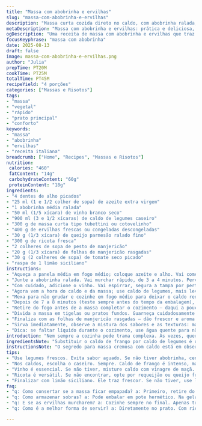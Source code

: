 ```yaml
---
title: "Massa com abobrinha e ervilhas"
slug: "massa-com-abobrinha-e-ervilhas"
description: "Massa curta cozida direto no caldo, com abobrinha ralada, ervilhas verdes, ricota cremosa e toque de manjericão. Usamos vinho branco pra levantar o sabor, e pecorino para aquele salgado que não pesa. Raspa de textura e cor, ervas frescas para arrancar suspiros no fim. Uma versão com toque pessoal: pada de limão e tomate seco, que corta a doçura e traz um umami inesperado. Processo rápido, atenção na textura da massa e do caldo pra não passar do ponto. Cozinhar tudo junto evita panela extra; uma economia boa e sabor que gruda na memória."
metaDescription: "Massa com abobrinha e ervilhas: prática e deliciosa, combina sabores frescos e ricos em uma receita italiana que vai surpreender seu paladar."
ogDescription: "Uma receita de massa com abobrinha e ervilhas que traz frescor e sabor. Aprenda a fazer essa delícia italiana em poucos passos."
focusKeyphrase: "massa com abobrinha"
date: 2025-08-13
draft: false
image: massa-com-abobrinha-e-ervilhas.png
author: "Julia"
prepTime: PT20M
cookTime: PT25M
totalTime: PT45M
recipeYield: "4 porções"
categories: ["Massas e Risotos"]
tags:
- "massa"
- "vegetal"
- "rápido"
- "prato principal"
- "conforto"
keywords:
- "massa"
- "abobrinha"
- "ervilhas"
- "receita italiana"
breadcrumb: ["Home", "Recipes", "Massas e Risotos"]
nutrition: 
 calories: "460"
 fatContent: "14g"
 carbohydrateContent: "60g"
 proteinContent: "18g"
ingredients:
- "4 dentes de alho picados"
- "25 ml (1 e 1/2 colher de sopa) de azeite extra virgem"
- "1 abobrinha média ralada"
- "50 ml (1/5 xícara) de vinho branco seco"
- "900 ml (3 e 1/2 xícaras) de caldo de legumes caseiro"
- "300 g de massa curta tipo tubettini ou cotovelinho"
- "400 g de ervilhas frescas ou congeladas descongeladas"
- "30 g (1/3 xícara) de queijo parmesão ralado fino"
- "300 g de ricota fresca"
- "2 colheres de sopa de pesto de manjericão"
- "20 g (1/3 xícara) de folhas de manjericão rasgadas"
- "30 g (2 colheres de sopa) de tomate seco picado"
- "raspa de 1 limão siciliano"
instructions:
- "Aqueça a panela média em fogo médio; coloque azeite e alho. Vai começar a chiar, cheiro da cozinha que é puro convite. Deixe o alho dourar, mas cuidado para não queimar, porque amarga e estraga tudo."
- "Junte a abobrinha ralada. Vai murchar rápido, de 3 a 4 minutos. Perceba quando mudar de cor, ficar translúcida e soltar água. Isso é ponto, não deixe virar sopa."
- "Com cuidado, adicione o vinho. Vai espirrar, segura a tampa por perto. Aumente o fogo até ferver e deixe evaporar o álcool, o aroma muda, fica mais vivo e seco."
- "Agora vem a hora do caldo e da massa; use caldo de legumes, mais leve, ou frango se quiser mais intensidade. Jogue tudo junto, tempere com sal e pimenta do reino moída na hora – sempre."
- "Mexa para não grudar e cozinhe em fogo médio para deixar o caldo reduzir. A massa vai soltar amido; isso ajuda o caldo a engrossar, fique atento para não secar demais nem ficar aguado."
- "Depois de 7 a 8 minutos (teste sempre antes do tempo da embalagem), acrescente as ervilhas. Cozinhe por mais 3 minutos para ficarem firmes, com aquele verde vibrante; nada de tais demais ou murchas."
- "Retire do fogo antes de a massa completar o cozimento – daqui a pouco vai amolecer com o calor residual. Misture o parmesão ralado e mexa rápido para derreter parcialmente."
- "Divida a massa em tigelas ou pratos fundos. Guarneça cuidadosamente com colheradas generosas de ricota fresca, pedaços de tomate seco espalhados e o pesto por cima."
- "Finaliza com as folhas de manjericão rasgadas – dão frescor e aroma – e a raspinha de limão siciliano, que traz brilho e corta a cremosidade."
- "Sirva imediatamente, observe a mistura dos sabores e as texturas: massa al dente, cremosidade e o frescor herbáceo."
- "Dica: se faltar líquido durante o cozimento, use água quente para não interromper o cozimento brusco. Se quiser versão vegana, substitua ricota por um tofu cremoso temperado e o parmesão por levedura nutricional."
introduction: "Nem sempre a cozinha pede trama complexa. Às vezes, quero algo rápido mas que não abafe o paladar. Massa cozida direto no caldo traz sacada prática que aperfeiçoei em viagens e dias corridos. O vinho branco levanta os aromas da base, enquanto a abobrinha adiciona frescor e textura. Ervilhas dão cor e crocância. Ricota amacia com leveza, ao passo que defino equilíbrio com pesto e folhas de manjericão frescas. Uma pitada de limão siciliano e o inesperado tomate seco surpreendem o sabor, tirando da mesmice. Cozinhar tudo junto economiza passos; aprender a ler as texturas é o segredo pra não errar. Aprendeu a coisa mais importante? Observe, toque, cheire. Massa na panela pede atenção ao som do caldo e visual do alimento, nem sempre relógio."
ingredientsNote: "Substituir o caldo de frango por caldo de legumes é uma sacada quando o que quero é leveza, branco seco deve ser seco de verdade, nada de dulce nem muito aromático. A abobrinha pode ser trocada por cenoura ralada para adicionar doçura e cor, ou por aspargos para um toque diferente. O pesto do mercado funciona, mas fresco e bem batido muda o jogo; busque equilíbrio entre manjericão, azeite e nozes ou pinhões. A ricota fácil de substituir por queijo fresco ou até requeijão cremoso. Ervilhas congeladas devem ser descongeladas e escorridas direito; muita água dilui sabor e textura. Para quem não encontra tubettini, espaguete corto ou cavatappi funcionam bem. Tomate seco comprado é salgadíssimo, então cuidado ao salgar a massa, vá aos poucos. A raspinha do limão siciliano é opcional, mas muda por completo o frescor. Aliás, quando usar limão, prefere o siciliano pelo sabor mais fino e perfumado. Não tem vinho? Use o caldo com um pouquinho de vinagre de maçã para a acidez."
instructionsNote: "O segredo para massa cremosa com caldo está em observar a redução. Não é para secar tudo, mas para o caldo encorpar e ganhar textura aveludada pelas massas e amidos soltos. Mexa constantemente, principalmente perto do final, para soltar o amido e evitar que grudem no fundo da panela. A abobrinha não deve cozinhar demais para não virar um purê amarelo sem vida. Alho tostado deve ser controlado para não queimar e ficar amargo; opa, cheiro de queimado na hora chama atenção, é hora de refazer o que for preciso. Vinho na panela também é um momento delicado; deve evaporar, não ficar alcoólico nem azedo. Use cheiro e cor pra guiar, não só relógio. O cozimento dos vegetais deve ser rápido, evitando perder a crocância e o verdinho vibrante das ervilhas, que caem na monotonia quando passam do ponto. A ricota adiciona textura e umidade mas não é para misturar, deixa o contraste; o pesto bem dosado traz o toque herbáceo e oleoso para equilibrar massa e queijo. Finalizar com o limão dá um choque de frescor, perfeito pra pratos cremosos. Se prensar a massa demais, fica empapada, fique alerta. Serve quente, sem espera, pois arroz e massa cremosos perdem graça ao esfriar."
tips:
- "Use legumes frescos. Evita sabor aguado. Se não tiver abobrinha, cenoura ralada ou aspargos são boas alternativas. Procure textura, mudança de cor. Alho queimado estraga tudo, fique atento ao cheiro. Azeite de qualidade eleva o prato."
- "Nos caldos, escolha o caseiro. Sempre. Caldo de frango é intenso, mas legumes trazem leveza. Se faltar, use água quente. Tomate seco, cuidado com o sal. A mistura é fundamental, não sobrecarregue o prato."
- "Vinho é essencial. Se não tiver, misture caldo com vinagre de maçã. O sabor muda, mas é uma solução. Furou a receita? Acrescente mais ervilhas no final. Elas adicionam crocância e cor. Olho na textura da massa, sempre."
- "Ricota é versátil. Se não encontrar, opte por requeijão ou queijo fresco. Mesclar a ricota no final garante cremosidade sem tirar a textura. O pesto dá o toque especial. A quantidade importa, balanceie bem pra não dominar os outros sabores."
- "Finalizar com limão siciliano. Ele traz frescor. Se não tiver, use limão comum. E se a massa ficar muito seca? Acrescente mais água quente. Mexa sempre. A atenção aos detalhes faz a diferença entre um prato mediano e um memorável."
faq:
- "q: Como consertar se a massa ficar empapada? a: Primeiro, retire do fogo. Segue frio um pouco. Depois, adicione mais caldo ou um fio de azeite. Não esqueça de mexer. Outra ideia é refrescar com mais ervas."
- "q: Como armazenar sobras? a: Pode embalar em pote hermético. Na geladeira. Usar em até três dias. Se quiser, congele, mas não por muito tempo. Na hora de aquecer, acrescente um pouco de água quente."
- "q: E se as ervilhas murcharem? a: Cozinhe sempre no final. Apenas três minutos. Mas, se já passaram do ponto, pode ser que não voltem. Em vez disso, adicione mais molho pra mascarar a textura."
- "q: Como é a melhor forma de servir? a: Diretamente no prato. Com ricota generosa. Se o caldo secar demais ao servir, acrescente um pouco de caldo ou água quente. O frescor das folhas é essencial para o toque final."

---
```

